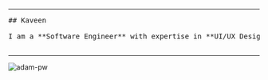 <hr>

<pre>
## Kaveen

I am a **Software Engineer** with expertise in **UI/UX Design**, **Software Testing**, and **API Development**. I specialize in creating user-friendly interfaces, automating tests with tools like Selenium (Java), and building efficient software solutions. With a passion for innovation and problem-solving, I continuously explore new technologies to enhance my skills and deliver impactful results.

</pre>
<hr>


<p><img align="center"
    src="https://github-readme-stats.vercel.app/api/top-langs?username=Kaveen1212&show_icons=true&locale=en&bg_color=0d1117&text_color=ffffff&layout=compact"
    alt="adam-pw" 
    bg_color=#808080/></p>

